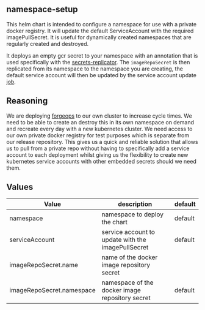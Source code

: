 ## namespace-setup
This helm chart is intended to configure a namespace for use with a private docker registry. It will update the default ServiceAccount with the required imagePullSecret. It is useful for dynamically created namespaces that are regularly created and destroyed.

It deploys an empty gcr secret to your namespace with an annotation that is used specifically with the [secrets-replicator](https://github.com/mittwald/kubernetes-replicator). The `imageRepoSecret` is then replicated from its namespace to the namespace you are creating, the default service account will then be updated by the service account update [job](./templates/service-account-update.yaml).

## Reasoning
We are deploying [forgeops](https://github.com/forgerock/forgeops) to our own cluster to increase cycle times. We need to be able to create an destroy this in its own namespace on demand and recreate every day with a new kubernetes cluster. We need access to our own private docker registry for test purposes which is separate from our release repository. This gives us a quick and reliable solution that allows us to pull from a private repo without having to specifically add a service account to each deployment whilst giving us the flexibility to create new kubernetes service accounts with other embedded secrets should we need them.

## Values

| Value | description | default |
| ----- | ----------- | ------- |
| namespace | namespace to deploy the chart | default |
| serviceAccount | service account to update with the imagePullSecret | default |
| imageRepoSecret.name | name of the docker image repository secret | |
| imageRepoSecret.namespace | namespace of the docker image repository secret | default |